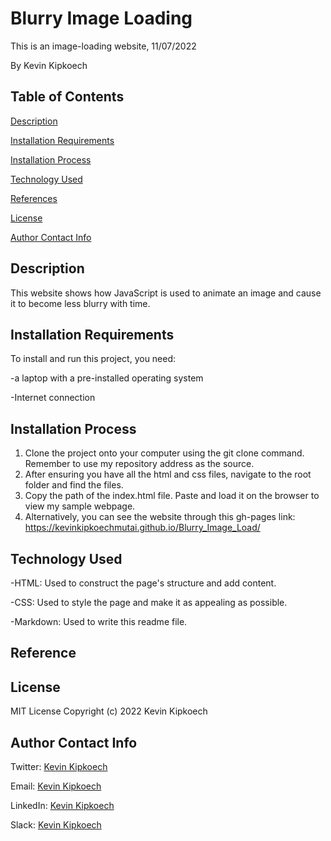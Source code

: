# Blurry Image Loading
This is an image-loading website, 11/07/2022

By Kevin Kipkoech

## **Table of Contents**
[Description](#description)


[Installation Requirements](#installationrequirements)


[Installation Process](#installationprocess)


[Technology Used](#technologyused)


[References](#references)


[License](#license)


[Author Contact Info](#authorcontactinfo)
## **Description**
This website shows how JavaScript is used to animate an image and cause it to become less blurry with time. 
## **Installation Requirements**
To install and run this project, you need:

-a laptop with a pre-installed operating system

-Internet connection
## **Installation Process**
1. Clone the project onto your computer using the git clone command. Remember to use my repository address as the source. 
2. After ensuring you have all the html and css files, navigate to the root folder and find the files. 
3. Copy the path of the index.html file. Paste and load it on the browser to view my sample webpage. 
4. Alternatively, you can see the website through this gh-pages link: https://kevinkipkoechmutai.github.io/Blurry_Image_Load/ 
## **Technology Used**
-HTML: Used to construct the page's structure and add content.

-CSS: Used to style the page and make it as appealing as possible. 

-Markdown: Used to write this readme file.
## **Reference**

## **License**
MIT License Copyright (c) 2022 Kevin Kipkoech
## **Author Contact Info**
Twitter: [Kevin Kipkoech](twitter.com/KevinKipkoechM1?s=09)

Email: [Kevin Kipkoech](kevin.kipkoech@student.moringaschool.com)

LinkedIn: [Kevin Kipkoech](https://www.linkedin.com/in/kevin-kipkoech-651a15108)

Slack: [Kevin Kipkoech](www.slack.com/KevinKipkoech/moringaschool)


 
